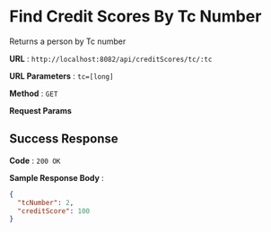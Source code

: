 # Find Credit Scores By Tc Number

Returns a person by Tc number

**URL** : `http://localhost:8082/api/creditScores/tc/:tc`

**URL Parameters** : `tc=[long]`

**Method** : `GET`

**Request Params**

## Success Response

**Code** : `200 OK`

**Sample Response Body** :

```json
{
  "tcNumber": 2,
  "creditScore": 100
}
```